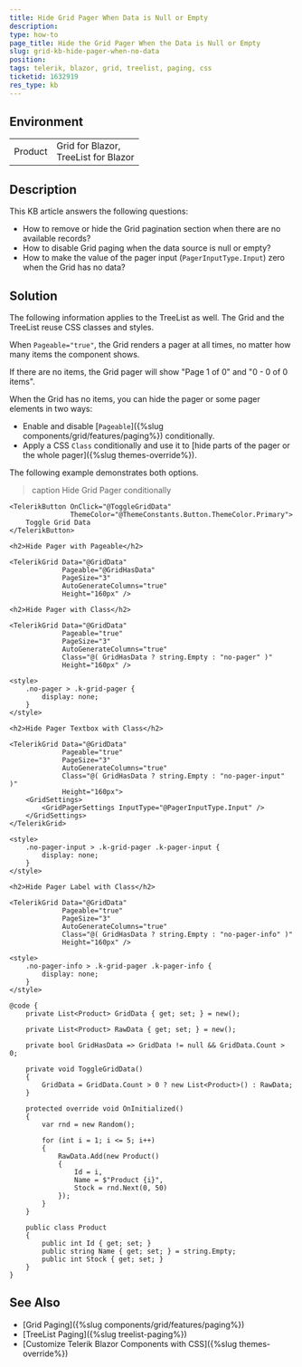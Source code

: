 ```yaml
---
title: Hide Grid Pager When Data is Null or Empty
description: 
type: how-to
page_title: Hide the Grid Pager When the Data is Null or Empty
slug: grid-kb-hide-pager-when-no-data
position: 
tags: telerik, blazor, grid, treelist, paging, css
ticketid: 1632919
res_type: kb
---
```


## Environment

<table>
    <tbody>
        <tr>
            <td>Product</td>
            <td>Grid for Blazor, <br /> TreeList for Blazor</td>
        </tr>
    </tbody>
</table>


## Description

This KB article answers the following questions:

* How to remove or hide the Grid pagination section when there are no available records?
* How to disable Grid paging when the data source is null or empty?
* How to make the value of the pager input (`PagerInputType.Input`) zero when the Grid has no data?


## Solution

The following information applies to the TreeList as well. The Grid and the TreeList reuse CSS classes and styles.

When `Pageable="true"`, the Grid renders a pager at all times, no matter how many items the component shows.

If there are no items, the Grid pager will show "Page 1 of 0" and "0 - 0 of 0 items".

When the Grid has no items, you can hide the pager or some pager elements in two ways:

* Enable and disable [`Pageable`]({%slug components/grid/features/paging%}) conditionally.
* Apply a CSS `Class` conditionally and use it to [hide parts of the pager or the whole pager]({%slug themes-override%}).

The following example demonstrates both options.

>caption Hide Grid Pager conditionally

````CSHTML
<TelerikButton OnClick="@ToggleGridData"
               ThemeColor="@ThemeConstants.Button.ThemeColor.Primary">
    Toggle Grid Data
</TelerikButton>

<h2>Hide Pager with Pageable</h2>

<TelerikGrid Data="@GridData"
             Pageable="@GridHasData"
             PageSize="3"
             AutoGenerateColumns="true"
             Height="160px" />

<h2>Hide Pager with Class</h2>

<TelerikGrid Data="@GridData"
             Pageable="true"
             PageSize="3"
             AutoGenerateColumns="true"
             Class="@( GridHasData ? string.Empty : "no-pager" )"
             Height="160px" />

<style>
    .no-pager > .k-grid-pager {
        display: none;
    }
</style>

<h2>Hide Pager Textbox with Class</h2>

<TelerikGrid Data="@GridData"
             Pageable="true"
             PageSize="3"
             AutoGenerateColumns="true"
             Class="@( GridHasData ? string.Empty : "no-pager-input" )"
             Height="160px">
    <GridSettings>
        <GridPagerSettings InputType="@PagerInputType.Input" />
    </GridSettings>
</TelerikGrid>

<style>
    .no-pager-input > .k-grid-pager .k-pager-input {
        display: none;
    }
</style>

<h2>Hide Pager Label with Class</h2>

<TelerikGrid Data="@GridData"
             Pageable="true"
             PageSize="3"
             AutoGenerateColumns="true"
             Class="@( GridHasData ? string.Empty : "no-pager-info" )"
             Height="160px" />

<style>
    .no-pager-info > .k-grid-pager .k-pager-info {
        display: none;
    }
</style>

@code {
    private List<Product> GridData { get; set; } = new();

    private List<Product> RawData { get; set; } = new();

    private bool GridHasData => GridData != null && GridData.Count > 0;

    private void ToggleGridData()
    {
        GridData = GridData.Count > 0 ? new List<Product>() : RawData;
    }

    protected override void OnInitialized()
    {
        var rnd = new Random();

        for (int i = 1; i <= 5; i++)
        {
            RawData.Add(new Product()
            {
                Id = i,
                Name = $"Product {i}",
                Stock = rnd.Next(0, 50)
            });
        }
    }

    public class Product
    {
        public int Id { get; set; }
        public string Name { get; set; } = string.Empty;
        public int Stock { get; set; }
    }
}
````

## See Also
* [Grid Paging]({%slug components/grid/features/paging%})
* [TreeList Paging]({%slug treelist-paging%})
* [Customize Telerik Blazor Components with CSS]({%slug themes-override%})
